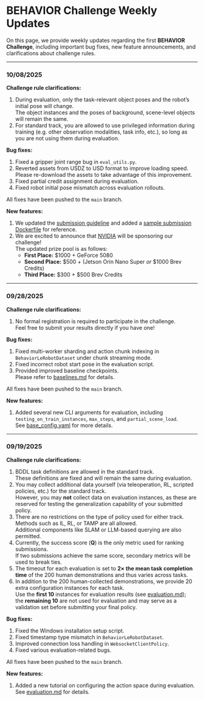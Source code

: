 # BEHAVIOR Challenge Weekly Updates

On this page, we provide weekly updates regarding the first **BEHAVIOR Challenge**, including important bug fixes, new feature announcements, and clarifications about challenge rules.

---

### 10/08/2025

**Challenge rule clarifications:**

1. During evaluation, only the task-relevant object poses and the robot’s initial pose will change.  
   The object instances and the poses of background, scene-level objects will remain the same. 
2. For standard track, you are allowed to use privileged information during training (e.g. other observation modalities, task info, etc.), so long as you are not using them during evaluation.

**Bug fixes:**

1. Fixed a gripper joint range bug in `eval_utils.py`.  
2. Reverted assets from USDZ to USD format to improve loading speed.  
   Please re-download the assets to take advantage of this improvement.  
3. Fixed partial credit assignment during evaluation.
4. Fixed robot initial pose mismatch across evaluation rollouts.

All fixes have been pushed to the `main` branch.

**New features:**

1. We updated the [submission guideline](./submission.md) and added a [sample submission Dockerfile](https://github.com/StanfordVL/BEHAVIOR-1K/blob/main/OmniGibson/docker/submission.Dockerfile) for reference.  
2. We are excited to announce that [NVIDIA](https://www.nvidia.com/en-us/) will be sponsoring our challenge!  
   The updated prize pool is as follows:
    - **First Place:** $1000 + GeForce 5080  
    - **Second Place:** $500 + (Jetson Orin Nano Super *or* $1000 Brev Credits)  
    - **Third Place:** $300 + $500 Brev Credits  

---

### 09/28/2025

**Challenge rule clarifications:**

1. No formal registration is required to participate in the challenge.  
   Feel free to submit your results directly if you have one!

**Bug fixes:**

1. Fixed multi-worker sharding and action chunk indexing in `BehaviorLeRobotDataset` under chunk streaming mode.  
2. Fixed incorrect robot start pose in the evaluation script.  
3. Provided improved baseline checkpoints.  
   Please refer to [baselines.md](./baselines.md) for details.

All fixes have been pushed to the `main` branch.

**New features:**

1. Added several new CLI arguments for evaluation, including  
   `testing_on_train_instances`, `max_steps`, and `partial_scene_load`.  
   See [base_config.yaml](https://github.com/StanfordVL/BEHAVIOR-1K/blob/main/OmniGibson/omnigibson/learning/configs/base_config.yaml) for more details.

---

### 09/19/2025

**Challenge rule clarifications:**

1. BDDL task definitions are allowed in the standard track.  
   These definitions are fixed and will remain the same during evaluation.  
2. You may collect additional data yourself (via teleoperation, RL, scripted policies, etc.) for the standard track.  
   However, you may **not** collect data on evaluation instances, as these are reserved for testing the generalization capability of your submitted policy.  
3. There are no restrictions on the type of policy used for either track.  
   Methods such as IL, RL, or TAMP are all allowed.  
   Additional components like SLAM or LLM-based querying are also permitted.  
4. Currently, the success score (**Q**) is the only metric used for ranking submissions.  
   If two submissions achieve the same score, secondary metrics will be used to break ties.  
5. The timeout for each evaluation is set to **2× the mean task completion time** of the 200 human demonstrations and thus varies across tasks.  
6. In addition to the 200 human-collected demonstrations, we provide 20 extra configuration instances for each task.  
   Use the **first 10** instances for evaluation results (see [evaluation.md](./evaluation.md#evaluation-protocol-and-logistics));  
   the **remaining 10** are not used for evaluation and may serve as a validation set before submitting your final policy.

**Bug fixes:**

1. Fixed the Windows installation setup script.  
2. Fixed timestamp type mismatch in `BehaviorLeRobotDataset`.  
3. Improved connection loss handling in `WebsocketClientPolicy`.  
4. Fixed various evaluation-related bugs.

All fixes have been pushed to the `main` branch.

**New features:**

1. Added a new tutorial on configuring the action space during evaluation.  
   See [evaluation.md](./evaluation.md#configure-robot-action-space) for details.
